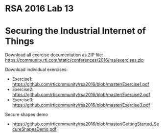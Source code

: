 # RSA 2016 Lab 13
# Securing the Industrial Internet of Things

Download all exercise documentation as ZIP file:
https://community.rti.com/static/conferences/2016/rsa/exercises.zip

Download individual exercises:
* Exercise1: https://github.com/rticommunity/rsa2016/blob/master/Exercise1.pdf
* Exercise2: https://github.com/rticommunity/rsa2016/blob/master/Exercise2.pdf
* Exercise3: https://github.com/rticommunity/rsa2016/blob/master/Exercise3.pdf

Secure shapes demo
* https://github.com/rticommunity/rsa2016/blob/master/GettingStarted_SecureShapesDemo.pdf

